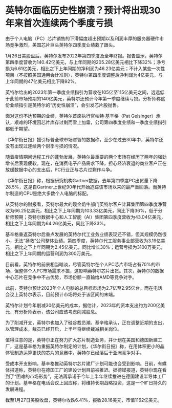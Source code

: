 # 英特尔面临历史性崩溃？预计将出现30年来首次连续两个季度亏损

由于个人电脑（PC）芯片销售的下滑幅度超出预期以及利润丰厚的服务器硬件市场竞争激烈，美国芯片巨头英特尔四季度业绩栽了跟头。

1月26日美股盘后，英特尔发布2022年第四季度及全年财报。报告显示，英特尔第四季度营收为140.42亿美元，与上年同期的205.28亿美元相比下降32%；净亏损为6.61亿美元，相比之下上年同期的净利润为46.23亿美元；不计入某些一次性项目（不按照美国通用会计准则），英特尔第四季度调整后净利润为4亿美元，与上年同期的47亿美元相比下降92%。

英特尔给出的2023年第一季度业绩指引为营收在105亿至115亿美元之间，远远低于此前市场预期的140亿美元，英特尔还预计今年第一季度继续亏损。分析师称这份业绩指引是英特尔的“历史性崩溃”，会引发芯片股抛售。

面对这份不达预期的业绩，英特尔首席执行官帕特·基辛格（Pat
Gelsinger）承认，艰难的环境因芯片库存过剩而雪上加霜，公司第四季度业绩和一季度业绩指引都低于期望。

《华尔街日报》援引标普全球市场财智的数据称，至少在过去30年中，英特尔还没有出现过连续两个财季亏损的情况。

随着疫情期间远程工作的蓬勃发展，英特尔最重要的两个市场在经历了两年的强劲增长后表现疲软。现在，在消费电子产品需求下降，担心经济衰退的商业客户正在放缓数据中心的支出后，PC行业正与芯片过剩作斗争。

《华尔街日报》称，根据研究机构Gartner数据，去年第四季度PC出货量下降28.5%，这是自Gartner上世纪90年代开始追踪该市场以来的最严重回落。而英特尔制造的CPU是绝大多数个人电脑的标配。

从英特尔的财报看，英特尔最大的现金奶牛部门英特尔客户计算集团第四季度净营收为66.25亿美元，相比之下上年同期为103.33亿美元，同比下降36%，低于分析师预期；英特尔数据中心和人工智能（AI）集团第四季度营收为43.04亿美元，相比之下上年同期为64.26亿美元，同比下降33%。

基辛格重返英特尔后重点发展的英特尔代工业务业绩表现还不错，但其规模仍然很小，无法“拯救”公司整体业绩。第四季度，英特尔代工服务事业部营收为3.19亿美元，相比之下上年同期为2.45亿美元，同比增长30%；运营亏损为3100万美元，相比之下上年同期的运营利润为300万美元。

目前看，英特尔的前景相当暗淡，尽管英特尔在个人PC芯片市场占有70%的市场，但整体个人PC市场需求不振，这影响英特尔芯片出货。其次，英特尔的数据中心芯片在竞争中不占优势，市场份额一直输给AMD等竞争对手。

此前，英特尔预计2023年个人电脑的总目标市场为2.7亿至2.95亿台。而在电话会议上英特尔表示，目前预计市场将处于该区间的末端。

英特尔计划今年削减30亿美元的成本，据估计，2023年的资本支出约为200亿美元，有分析师表示，该公司应该考虑削减股息。

为了削减开支，英特尔也加入了硅谷裁员潮。基辛格承认，正在调整近期的支出，以管理成本，裁员已经开启，上半年将继续裁减相关岗位。

值得注意的是，英特尔正在努力扩大芯片制造业务，并计划在美国和德国新建工厂，这是基辛格为重振英特尔制定的计划，《华尔街日报》称，在用体积更小的晶体管制造运算更快的芯片的竞赛中，英特尔已经落后于亚洲竞争对手。

受成本开支影响，基辛格推动英特尔芯片建厂计划可能也会受到影响。日前，有媒体报道称，英特尔在德国工厂的建设计划目前被推迟。据德媒报道，英特尔现在看到了“困难的市场形势”，无法再承诺于今年上半年继续推进在德国建设半导体工厂的计划。基辛格在电话会议上回应称，将维持长期战略投资，这是一个旷日持久的发展进程。

截至1月27日美股收盘，英特尔收跌6.41%，报收28.16美元，市值1162亿美元。

